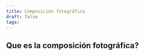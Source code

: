```yaml
---
title: Composición fotográfica
draft: false
tags:
---
```

 


## Que es la composición fotográfica?
